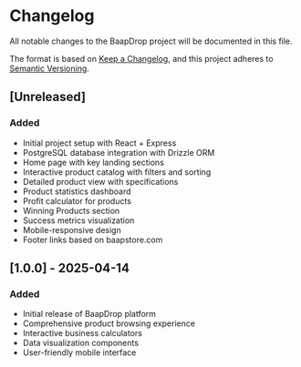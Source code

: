 # Changelog

All notable changes to the BaapDrop project will be documented in this file.

The format is based on [Keep a Changelog](https://keepachangelog.com/en/1.0.0/),
and this project adheres to [Semantic Versioning](https://semver.org/spec/v2.0.0.html).

## [Unreleased]

### Added
- Initial project setup with React + Express
- PostgreSQL database integration with Drizzle ORM
- Home page with key landing sections
- Interactive product catalog with filters and sorting
- Detailed product view with specifications
- Product statistics dashboard
- Profit calculator for products
- Winning Products section
- Success metrics visualization
- Mobile-responsive design
- Footer links based on baapstore.com

## [1.0.0] - 2025-04-14

### Added
- Initial release of BaapDrop platform
- Comprehensive product browsing experience
- Interactive business calculators
- Data visualization components
- User-friendly mobile interface